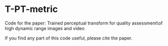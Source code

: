 # T-PT-metric
Code for the paper:
Trained perceptual transform for quality assessment\\of high dynamic range images and video

If you find any part of this code useful, please cite the paper.

